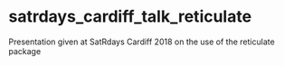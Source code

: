 # satrdays_cardiff_talk_reticulate
Presentation given at SatRdays Cardiff 2018 on the use of the reticulate package
